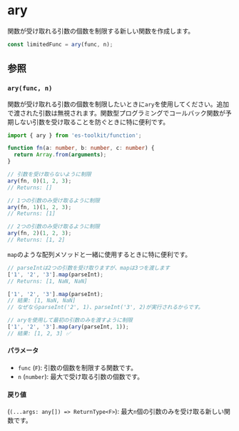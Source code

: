 # ary

関数が受け取れる引数の個数を制限する新しい関数を作成します。

```typescript
const limitedFunc = ary(func, n);
```

## 参照

### `ary(func, n)`

関数が受け取れる引数の個数を制限したいときに`ary`を使用してください。追加で渡された引数は無視されます。関数型プログラミングでコールバック関数が予期しない引数を受け取ることを防ぐときに特に便利です。

```typescript
import { ary } from 'es-toolkit/function';

function fn(a: number, b: number, c: number) {
  return Array.from(arguments);
}

// 引数を受け取らないように制限
ary(fn, 0)(1, 2, 3);
// Returns: []

// 1つの引数のみ受け取るように制限
ary(fn, 1)(1, 2, 3);
// Returns: [1]

// 2つの引数のみ受け取るように制限
ary(fn, 2)(1, 2, 3);
// Returns: [1, 2]
```

`map`のような配列メソッドと一緒に使用するときに特に便利です。

```typescript
// parseIntは2つの引数を受け取りますが、mapは3つを渡します
['1', '2', '3'].map(parseInt);
// Returns: [1, NaN, NaN]

['1', '2', '3'].map(parseInt);
// 結果: [1, NaN, NaN]
// なぜならparseInt('2', 1)、parseInt('3', 2)が実行されるからです。

// aryを使用して最初の引数のみを渡すように制限
['1', '2', '3'].map(ary(parseInt, 1));
// 結果: [1, 2, 3] ✅
```

#### パラメータ

- `func` (`F`): 引数の個数を制限する関数です。
- `n` (`number`): 最大で受け取る引数の個数です。

#### 戻り値

(`(...args: any[]) => ReturnType<F>`): 最大`n`個の引数のみを受け取る新しい関数です。
